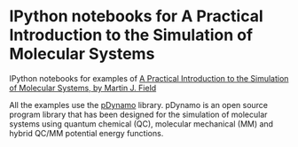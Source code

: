 # IPython notebooks for A Practical Introduction to the Simulation of Molecular Systems

IPython notebooks for examples of [A Practical Introduction to the Simulation of Molecular Systems, by Martin J. Field](http://www.cambridge.org/br/academic/subjects/chemistry/chemistry-general-interest/practical-introduction-simulation-molecular-systems-2nd-edition)

All the examples use the [pDynamo](https://sites.google.com/site/pdynamomodeling/) library. pDynamo is an open source program library that has been designed for the simulation of molecular systems using quantum chemical (QC), molecular mechanical (MM) and hybrid QC/MM potential energy functions.
